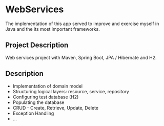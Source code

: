 # WebServices
The implementation of this app served to improve and exercise myself in Java and the its most important frameworks.

## Project Description
Web services project with Maven, Spring Boot, JPA / Hibernate and H2.

## Description 

  
 - Implementation of domain model
 - Structuring logical layers: resource, service, repository
 - Configuring test database (H2)
 - Populating the database
 - CRUD - Create, Retrieve, Update, Delete
 - Exception Handling
 - ...


